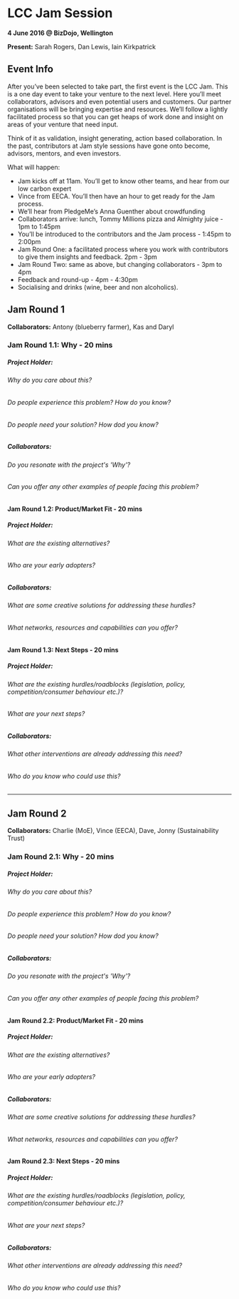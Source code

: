 # LCC Jam Session
**4 June 2016 @ BizDojo, Wellington**

**Present:** Sarah Rogers, Dan Lewis, Iain Kirkpatrick

## Event Info

After you’ve been selected to take part, the first event is the LCC Jam. This is a one day event to take your venture to the next level. Here you’ll meet collaborators, advisors and even potential users and customers. Our partner organisations will be bringing expertise and resources. We’ll follow a lightly facilitated process so that you can get heaps of work done and insight on areas of your venture that need input.

Think of it as validation, insight generating, action based collaboration. In the past, contributors at Jam style sessions have gone onto become, advisors, mentors, and even investors.

What will happen:
- Jam kicks off at 11am. You’ll get to know other teams, and hear from our low carbon expert
- Vince from EECA. You’ll then have an hour to get ready for the Jam process.
- We’ll hear from PledgeMe’s Anna Guenther about crowdfunding
- Collaborators arrive: lunch, Tommy Millions pizza and Almighty juice - 1pm to 1:45pm
- You’ll be introduced to the contributors and the Jam process - 1:45pm to 2:00pm
- Jam Round One: a facilitated process where you work with contributors to give them insights
and feedback. 2pm - 3pm
- Jam Round Two: same as above, but changing collaborators - 3pm to 4pm
- Feedback and round-up - 4pm - 4:30pm
- Socialising and drinks (wine, beer and non alcoholics).

## Jam Round 1

**Collaborators:** Antony (blueberry farmer), Kas and Daryl

### Jam Round 1.1: Why - 20 mins

##### Project Holder:

###### Why do you care about this?

###### Do people experience this problem? How do you know?

###### Do people need your solution? How dod you know?

##### Collaborators:

###### Do you resonate with the project's 'Why'?

###### Can you offer any other examples of people facing this problem?

#### Jam Round 1.2: Product/Market Fit - 20 mins

##### Project Holder:

###### What are the existing alternatives?

###### Who are your early adopters?

##### Collaborators:

###### What are some creative solutions for addressing these hurdles?

###### What networks, resources and capabilities can you offer?

#### Jam Round 1.3: Next Steps - 20 mins

##### Project Holder:

###### What are the existing hurdles/roadblocks (legislation, policy, competition/consumer behaviour etc.)?

###### What are your next steps?

##### Collaborators:

###### What other interventions are already addressing this need?

###### Who do you know who could use this?

------

## Jam Round 2

**Collaborators:** Charlie (MoE), Vince (EECA), Dave, Jonny (Sustainability Trust)

### Jam Round 2.1: Why - 20 mins

##### Project Holder:

###### Why do you care about this?

###### Do people experience this problem? How do you know?

###### Do people need your solution? How dod you know?

##### Collaborators:

###### Do you resonate with the project's 'Why'?

###### Can you offer any other examples of people facing this problem?

#### Jam Round 2.2: Product/Market Fit - 20 mins

##### Project Holder:

###### What are the existing alternatives?

###### Who are your early adopters?

##### Collaborators:

###### What are some creative solutions for addressing these hurdles?

###### What networks, resources and capabilities can you offer?

#### Jam Round 2.3: Next Steps - 20 mins

##### Project Holder:

###### What are the existing hurdles/roadblocks (legislation, policy, competition/consumer behaviour etc.)?

###### What are your next steps?

##### Collaborators:

###### What other interventions are already addressing this need?

###### Who do you know who could use this?

